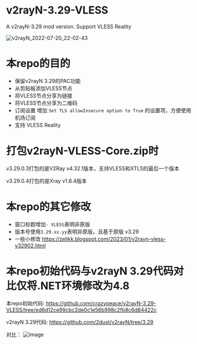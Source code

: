 # v2rayN-3.29-VLESS
A v2rayN-3.29 mod version. Support VLESS Reality

![v2rayN_2022-07-20_22-02-43](https://user-images.githubusercontent.com/665889/180002616-c2c6da3c-78b0-4f46-8fa9-34021590646f.png)

# 本repo的目的
- 保留v2rayN 3.29的PAC功能
- 从剪贴板添加VLESS节点
- 将VLESS节点分享为链接
- 将VLESS节点分享为二维码
- 订阅设置 增加 `Set TLS allowInsecure option to True` 的设置项，方便使用机场订阅
- 支持 VLESS Reality

# 打包v2rayN-VLESS-Core.zip时
v3.29.0.3打包的是V2Ray v4.32.1版本，支持VLESS和XTLS的最后一个版本

v3.29.0.4打包的是Xray v1.8.4版本

# 本repo的其它修改
- 窗口标题增加`- VLESS`表明非原版
- 版本号使用`3.29.xx.yy`表明非原版，且基于原版 v3.29
- 一些小修改 https://zelikk.blogspot.com/2023/01/v2rayn-vless-v32902.html

# 本repo初始代码与v2rayN 3.29代码对比仅将.NET环境修改为4.8
本repo初始代码: https://github.com/crazypeace/v2rayN-3.29-VLESS/tree/ed6d12ce99cbc2de0c1e56b998c2fb8c6d84422c

v2rayN 3.29代码: https://github.com/2dust/v2rayN/tree/3.29

对比：
![image](https://user-images.githubusercontent.com/665889/180008441-5c08d9e5-4d08-4db9-aca5-5942ef1c6547.png)

